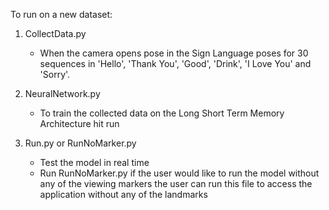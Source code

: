 To run on a new dataset:

1. CollectData.py

      - When the camera opens pose in the Sign Language poses for 30 sequences in 'Hello', 'Thank You', 'Good', 'Drink', 'I Love You' and 'Sorry'.

2. NeuralNetwork.py

      - To train the collected data on the Long Short Term Memory Architecture hit run

3. Run.py or RunNoMarker.py 

      - Test the model in real time
      - Run RunNoMarker.py if the user would like to run the model without any of the viewing markers the user can run this file to access the application without any of the landmarks


